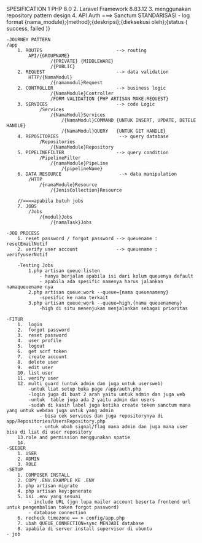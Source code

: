   SPESIFICATION
        1 PHP 8.0
        2. Laravel Framework 8.83.12
        3. menggunakan repository pattern design
        4. API Auth ===> Sanctum
  STANDARISASI
    - log format
     {nama_module};{method};{deskripsi};{dieksekusi oleh};{status ( success, failed )}

    -JOURNEY PATTERN
    /app
        1. ROUTES                           --> routing
            API/{GROUPNAME}
                    /{PRIVATE} {MIDDLEWARE}
                    /{PUBLIC}
        2. REQUEST                          --> data validation
            HTTP/{NamaModul}
                    /{namamodul}Request
        2. CONTROLLER                       --> business logic
                    /{NamaModule}Controller
                    /FORM VALIDATION {PHP ARTISAN MAKE:REQUEST}
        3. SERVICES                         --> code Logic
                /Services
                    /{NamaModul}Services
                        /{NamaModul}COMMAND {UNTUK INSERT, UPDATE, DETELE HANDLE}
                        /{NamaModul}QUERY   {UNTUK GET HANDLE}
        4. REPOSITORIES                      --> query database
                /Repositories
                    /{NamaModule}Repository
        5. PIPELINEFILTER                   --> query condition
                /PipelineFilter
                    /{namaModule}PipeLine
                        /{pipelineName}
        6. DATA RESOURCE                     --> data manipulation
            /HTTP
                /{namaModule}Resource
                    /{JenisCollection}Resource

        //====apabila butuh jobs
        7. JOBS
            /Jobs
                /{modul}Jobs
                    /{namaTask}Jobs

    -JOB PROCESS
        1. reset password / forgot password --> queuename : resetEmailNotif 
        2. verify user account              --> queuename : verifyuserNotif   
        
        -Testing Jobs
            1.php artisan queue:listen
                - hanya berjalan apabila isi dari kolum queuenya default
                - apabila ada spesific namenya harus jalankan namaqueuename nya
            2.php artisan queue:work --queue={nama queuenameny} 
                -spesific ke nama terkait
            3.php artisan queue:work --queue=high,{nama queuenameny} 
                -high di situ menenjukan menjalankan sebagai prioritas

    -FITUR
        1.  login
        2.  forgot password
        3.  reset password
        4.  user profile
        5.  logout
        6.  get scrf token
        7.  create account
        8.  delete user
        9.  edit user
        10. list user
        11. verify user
        12. multi guard (untuk admin dan juga untuk usersweb)
            -untuk liat setup buka page /app/auth.php
            -login juga di buat 2 arah yaitu untuk admin dan juga web
            -untuk  table juga ada 2 yaitu admin dan users
            -sudah di kasih label juga ketika create token sanctum mana yang untuk webdan juga untuk yang admin
                - bisa cek services dan juga repositorynya di app/Repositories/UsersRepository.php
                - untuk ubah signal/flag mana admin dan juga mana user bisa di liat di user repository
        13.role and permission menggunakan spatie
        14. 
    -SEEDER
        1. USER
        2. ADMIN
        3. ROLE
    -SETUP
        1. COMPOSER INSTALL
        2. COPY .ENV.EXAMPLE KE .ENV
        3. php artisan migrate
        4. php artisan key:generate
        5. isi .env yang sesuai 
            - include URL (jgn lupa mailer account beserta frontend url untuk pengembalian token forgot password)
            - database connection
        6. recheck timezone == > config/app.php
        7. ubah QUEUE_CONNECTION=sync MENJADI database
        8. apabila di server install supervisor di ubuntu
    - job 